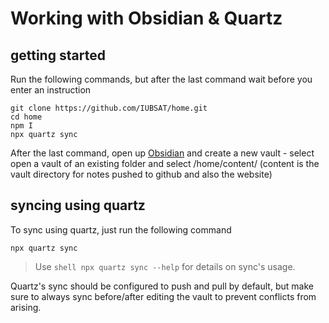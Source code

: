 # Working with Obsidian & Quartz
## getting started
Run the following commands, but after the last command wait before you enter an instruction
```shell
git clone https://github.com/IUBSAT/home.git
cd home
npm I
npx quartz sync
```

After the last command, open up [Obsidian](https://obsidian.md) and create a new vault - select open a vault of an existing folder and select <some-dir>/home/content/ (content is the vault directory for notes pushed to github and also the website)

## syncing using quartz
To sync using quartz, just run the following command
```shell
npx quartz sync
```
>Use ```shell npx quartz sync --help``` for details on sync's usage.

Quartz's sync should be configured to push and pull by default, but make sure to always sync before/after editing the vault to prevent conflicts from arising.
